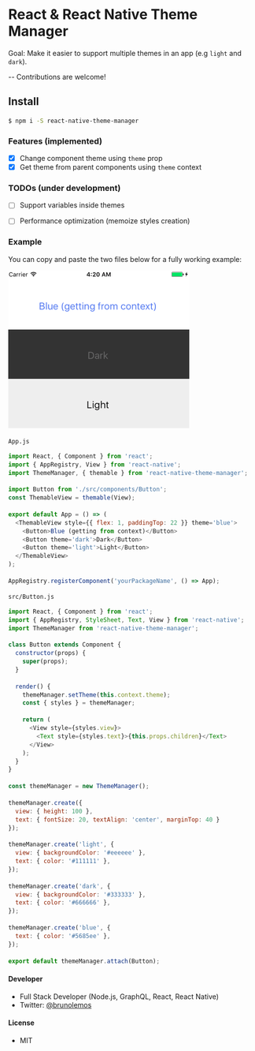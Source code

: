 # React & React Native Theme Manager

Goal: Make it easier to support multiple themes in an app (e.g `light` and `dark`).

-- Contributions are welcome!

## Install

```sh
$ npm i -S react-native-theme-manager
```

### Features (implemented)
 - [x] Change component theme using `theme` prop
 - [x] Get theme from parent components using `theme` context

### TODOs (under development)
 - [ ] Support variables inside themes
 - [ ] Performance optimization (memoize styles creation)


### Example

You can copy and paste the two files below for a fully working example:

![Screenshot from example](example.png)

`App.js`
```js
import React, { Component } from 'react';
import { AppRegistry, View } from 'react-native';
import ThemeManager, { themable } from 'react-native-theme-manager';

import Button from './src/components/Button';
const ThemableView = themable(View);

export default App = () => (
  <ThemableView style={{ flex: 1, paddingTop: 22 }} theme='blue'>
    <Button>Blue (getting from context)</Button>
    <Button theme='dark'>Dark</Button>
    <Button theme='light'>Light</Button>
  </ThemableView>
);

AppRegistry.registerComponent('yourPackageName', () => App);
```

`src/Button.js`
```js
import React, { Component } from 'react';
import { AppRegistry, StyleSheet, Text, View } from 'react-native';
import ThemeManager from 'react-native-theme-manager';

class Button extends Component {
  constructor(props) {
    super(props);
  }

  render() {
    themeManager.setTheme(this.context.theme);
    const { styles } = themeManager;

    return (
      <View style={styles.view}>
        <Text style={styles.text}>{this.props.children}</Text>
      </View>
    );
  }
}

const themeManager = new ThemeManager();

themeManager.create({
  view: { height: 100 },
  text: { fontSize: 20, textAlign: 'center', marginTop: 40 }
});

themeManager.create('light', {
  view: { backgroundColor: '#eeeeee' },
  text: { color: '#111111' },
});

themeManager.create('dark', {
  view: { backgroundColor: '#333333' },
  text: { color: '#666666' },
});

themeManager.create('blue', {
  text: { color: '#5685ee' },
});

export default themeManager.attach(Button);

```



#### Developer
- Full Stack Developer (Node.js, GraphQL, React, React Native)
- Twitter: [@brunolemos](https://twitter.com/brunolemos)

#### License
- MIT
